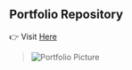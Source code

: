 ## Portfolio Repository

:point_right: Visit [Here](https://rakshithks13.github.io/)

> ![Portfolio Picture](https://i.imgur.com/QdVYbSb.png)
